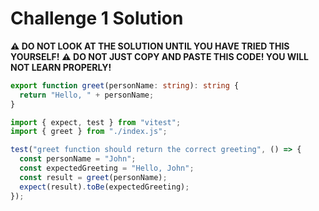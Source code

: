# Challenge 1 Solution

**⚠️ DO NOT LOOK AT THE SOLUTION UNTIL YOU HAVE TRIED THIS YOURSELF!**
**⚠️ DO NOT JUST COPY AND PASTE THIS CODE! YOU WILL NOT LEARN PROPERLY!**

```ts
export function greet(personName: string): string {
  return "Hello, " + personName;
}
```

```ts
import { expect, test } from "vitest";
import { greet } from "./index.js";

test("greet function should return the correct greeting", () => {
  const personName = "John";
  const expectedGreeting = "Hello, John";
  const result = greet(personName);
  expect(result).toBe(expectedGreeting);
});
```
